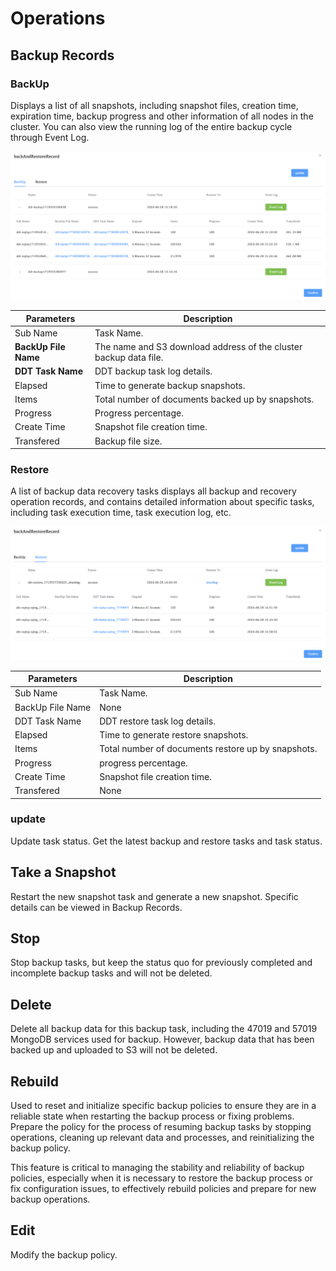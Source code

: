 # Operations

## Backup Records

### BackUp

Displays a list of all snapshots, including snapshot files, creation time, expiration time, backup progress and other information of all nodes in the cluster. You can also view the running log of the entire backup cycle through Event Log.

![02-BackUp](../../images/07-BackupAndRestore/01-Backup/02-BackUp.png)

| Parameters           | Description                                                  |
| -------------------- | ------------------------------------------------------------ |
| Sub Name             | Task Name.                                                   |
| **BackUp File Name** | The name and S3 download address of the cluster backup data file. |
| **DDT Task Name**    | DDT backup task log details.                                 |
| Elapsed              | Time to generate backup snapshots.                           |
| Items                | Total number of documents backed up by snapshots.            |
| Progress             | Progress percentage.                                         |
| Create Time          | Snapshot file creation time.                                 |
| Transfered           | Backup file size.                                            |



### Restore

A list of backup data recovery tasks displays all backup and recovery operation records, and contains detailed information about specific tasks, including task execution time, task execution log, etc.

![02-Restore](../../images/07-BackupAndRestore/01-Backup/03-Restore.png)

| Parameters       | Description                                        |
| ---------------- | -------------------------------------------------- |
| Sub Name         | Task Name.                                         |
| BackUp File Name | None                                               |
| DDT Task Name    | DDT restore task log details.                      |
| Elapsed          | Time to generate restore snapshots.                |
| Items            | Total number of documents restore up by snapshots. |
| Progress         | progress percentage.                               |
| Create Time      | Snapshot file creation time.                       |
| Transfered       | None                                               |






### update

Update task status. Get the latest backup and restore tasks and task status.



## Take a Snapshot

Restart the new snapshot task and generate a new snapshot. Specific details can be viewed in Backup Records.



## Stop

Stop backup tasks, but keep the status quo for previously completed and incomplete backup tasks and will not be deleted.



## Delete

Delete all backup data for this backup task, including the 47019 and 57019 MongoDB services used for backup. However, backup data that has been backed up and uploaded to S3 will not be deleted.



## Rebuild

Used to reset and initialize specific backup policies to ensure they are in a reliable state when restarting the backup process or fixing problems. Prepare the policy for the process of resuming backup tasks by stopping operations, cleaning up relevant data and processes, and reinitializing the backup policy.

This feature is critical to managing the stability and reliability of backup policies, especially when it is necessary to restore the backup process or fix configuration issues, to effectively rebuild policies and prepare for new backup operations.



## Edit

Modify the backup policy.

